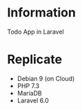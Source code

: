 # Information
Todo App in Laravel

# Replicate
- Debian 9 (on Cloud)
- PHP 7.3
- MariaDB
- Laravel 6.0

